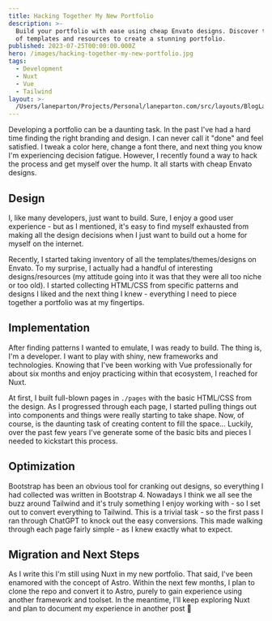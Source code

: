 ```yaml
---
title: Hacking Together My New Portfolio
description: >-
  Build your portfolio with ease using cheap Envato designs. Discover the power
  of templates and resources to create a stunning portfolio.
published: 2023-07-25T00:00:00.000Z
hero: /images/hacking-together-my-new-portfolio.jpg
tags:
  - Development
  - Nuxt
  - Vue
  - Tailwind
layout: >-
  /Users/laneparton/Projects/Personal/laneparton.com/src/layouts/BlogLayout.astro
---
```

Developing a portfolio can be a daunting task. In the past I've had a hard time finding the right branding and design. I can never call it "done" and feel satisfied. I tweak a color here, change a font there, and next thing you know I'm experiencing decision fatigue. However, I recently found a way to hack the process and get myself over the hump. It all starts with cheap Envato designs.

## Design
I, like many developers, just want to build. Sure, I enjoy a good user experience - but as I mentioned, it's easy to find myself exhausted from making all the design decisions when I just want to build out a home for myself on the internet.

Recently, I started taking inventory of all the templates/themes/designs on Envato. To my surprise, I actually had a handful of interesting designs/resources (my attitude going into it was that they were all too niche or too old). I started collecting HTML/CSS from specific patterns and designs I liked and the next thing I knew - everything I need to piece together a portfolio was at my fingertips.

## Implementation
After finding patterns I wanted to emulate, I was ready to build. The thing is, I'm a developer. I want to play with shiny, new frameworks and technologies. Knowing that I've been working with Vue professionally for about six months and enjoy practicing within that ecosystem, I reached for Nuxt.

At first, I built full-blown pages in `./pages` with the basic HTML/CSS from the design. As I progressed through each page, I started pulling things out into components and things were really starting to take shape. Now, of course, is the daunting task of creating content to fill the space... Luckily, over the past few years I've generate some of the basic bits and pieces I needed to kickstart this process.

## Optimization
Bootstrap has been an obvious tool for cranking out designs, so everything I had collected was written in Bootstrap 4. Nowadays I think we all see the buzz around Tailwind and it's truly something I enjoy working with - so I set out to convert everything to Tailwind. This is a trivial task - so the first pass I ran through ChatGPT to knock out the easy conversions. This made walking through each page fairly simple - as I knew exactly what to expect.

## Migration and Next Steps
As I write this I'm still using Nuxt in my new portfolio. That said, I've been enamored with the concept of Astro. Within the next few months, I plan to clone the repo and convert it to Astro, purely to gain experience using another framework and toolset. In the meantime, I'll keep exploring Nuxt and plan to document my experience in another post &#128578;
